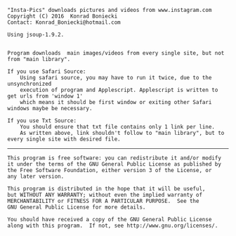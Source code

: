     "Insta-Pics" downloads pictures and videos from www.instagram.com
    Copyright (C) 2016  Konrad Boniecki
    Contact: Konrad_Boniecki@hotmail.com

    Using jsoup-1.9.2.


    Program downloads  main images/videos from every single site, but not from "main library".

    If you use Safari Source:
        Using safari source, you may have to run it twice, due to the unsynchronized
        execution of program and Applescript. Applescript is written to get urls from 'window 1'
        which means it should be first window or exiting other Safari windows maybe be necessary.

    If you use Txt Source:
        You should ensure that txt file contains only 1 link per line.
        As written above, link shouldn't follow to "main library", but to every single site with desired file.

--------------------------------------------------------------------------------
    This program is free software: you can redistribute it and/or modify
    it under the terms of the GNU General Public License as published by
    the Free Software Foundation, either version 3 of the License, or
    any later version.

    This program is distributed in the hope that it will be useful,
    but WITHOUT ANY WARRANTY; without even the implied warranty of
    MERCHANTABILITY or FITNESS FOR A PARTICULAR PURPOSE.  See the
    GNU General Public License for more details.

    You should have received a copy of the GNU General Public License
    along with this program.  If not, see http://www.gnu.org/licenses/.
